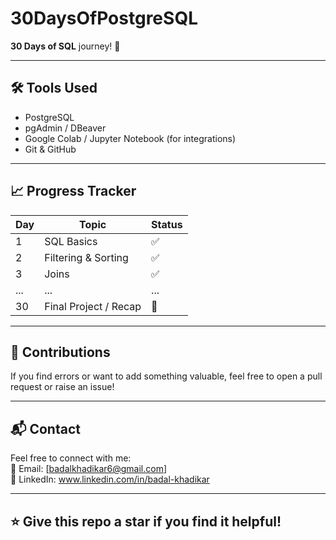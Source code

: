 # 30DaysOfPostgreSQL
**30 Days of SQL** journey! 🚀 

---

## 🛠️ Tools Used

- PostgreSQL
- pgAdmin / DBeaver
- Google Colab / Jupyter Notebook (for integrations)
- Git & GitHub

---

## 📈 Progress Tracker

| Day | Topic | Status |
|-----|--------------------------|--------|
| 1   | SQL Basics               | ✅     |
| 2   | Filtering & Sorting      | ✅     |
| 3   | Joins                    | ✅     |
| ... | ...                      | ...    |
| 30  | Final Project / Recap    | 🔄     |

---

## 🤝 Contributions

If you find errors or want to add something valuable, feel free to open a pull request or raise an issue!

---

## 📬 Contact

Feel free to connect with me:  
📧 Email: [badalkhadikar6@gmail.com]  
🔗 LinkedIn: www.linkedin.com/in/badal-khadikar  


---

## ⭐ Give this repo a star if you find it helpful!

